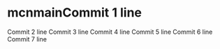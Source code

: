 # mcnmainCommit 1 line
Commit 2 line
Commit 3 line
Commit 4 line
Commit 5 line
Commit 6 line
Commit 7 line
